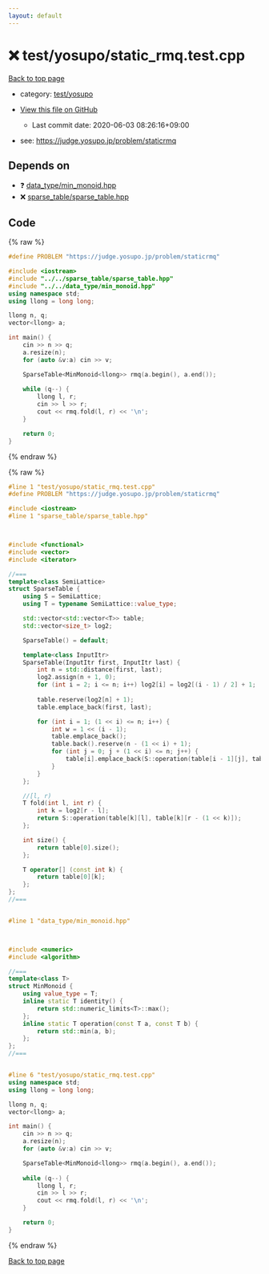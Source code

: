```yaml
---
layout: default
---
```


<!-- mathjax config similar to math.stackexchange -->
<script type="text/javascript" async
  src="https://cdnjs.cloudflare.com/ajax/libs/mathjax/2.7.5/MathJax.js?config=TeX-MML-AM_CHTML">
</script>
<script type="text/x-mathjax-config">
  MathJax.Hub.Config({
    TeX: { equationNumbers: { autoNumber: "AMS" }},
    tex2jax: {
      inlineMath: [ ['$','$'] ],
      processEscapes: true
    },
    "HTML-CSS": { matchFontHeight: false },
    displayAlign: "left",
    displayIndent: "2em"
  });
</script>

<script type="text/javascript" src="https://cdnjs.cloudflare.com/ajax/libs/jquery/3.4.1/jquery.min.js"></script>
<script src="https://cdn.jsdelivr.net/npm/jquery-balloon-js@1.1.2/jquery.balloon.min.js" integrity="sha256-ZEYs9VrgAeNuPvs15E39OsyOJaIkXEEt10fzxJ20+2I=" crossorigin="anonymous"></script>
<script type="text/javascript" src="../../../assets/js/copy-button.js"></script>
<link rel="stylesheet" href="../../../assets/css/copy-button.css" />


# :x: test/yosupo/static_rmq.test.cpp

<a href="../../../index.html">Back to top page</a>

* category: <a href="../../../index.html#0b58406058f6619a0f31a172defc0230">test/yosupo</a>
* <a href="{{ site.github.repository_url }}/blob/master/test/yosupo/static_rmq.test.cpp">View this file on GitHub</a>
    - Last commit date: 2020-06-03 08:26:16+09:00


* see: <a href="https://judge.yosupo.jp/problem/staticrmq">https://judge.yosupo.jp/problem/staticrmq</a>


## Depends on

* :question: <a href="../../../library/data_type/min_monoid.hpp.html">data_type/min_monoid.hpp</a>
* :x: <a href="../../../library/sparse_table/sparse_table.hpp.html">sparse_table/sparse_table.hpp</a>


## Code

<a id="unbundled"></a>
{% raw %}
```cpp
#define PROBLEM "https://judge.yosupo.jp/problem/staticrmq"

#include <iostream>
#include "../../sparse_table/sparse_table.hpp"
#include "../../data_type/min_monoid.hpp"
using namespace std;
using llong = long long;

llong n, q;
vector<llong> a;

int main() {
    cin >> n >> q;
    a.resize(n);
    for (auto &v:a) cin >> v;

    SparseTable<MinMonoid<llong>> rmq(a.begin(), a.end());
    
    while (q--) {
        llong l, r;
        cin >> l >> r;
        cout << rmq.fold(l, r) << '\n';
    }

    return 0;
}
```
{% endraw %}

<a id="bundled"></a>
{% raw %}
```cpp
#line 1 "test/yosupo/static_rmq.test.cpp"
#define PROBLEM "https://judge.yosupo.jp/problem/staticrmq"

#include <iostream>
#line 1 "sparse_table/sparse_table.hpp"



#include <functional>
#include <vector>
#include <iterator>

//===
template<class SemiLattice>
struct SparseTable {
    using S = SemiLattice;
    using T = typename SemiLattice::value_type;

    std::vector<std::vector<T>> table;
    std::vector<size_t> log2;

    SparseTable() = default;

    template<class InputItr>
    SparseTable(InputItr first, InputItr last) {
        int n = std::distance(first, last);
        log2.assign(n + 1, 0);
        for (int i = 2; i <= n; i++) log2[i] = log2[(i - 1) / 2] + 1;
        
        table.reserve(log2[n] + 1);
        table.emplace_back(first, last);

        for (int i = 1; (1 << i) <= n; i++) {
            int w = 1 << (i - 1);
            table.emplace_back();
            table.back().reserve(n - (1 << i) + 1);
            for (int j = 0; j + (1 << i) <= n; j++) {
                table[i].emplace_back(S::operation(table[i - 1][j], table[i - 1][j + w]));
            }
        }
    };

    //[l, r)
    T fold(int l, int r) {
        int k = log2[r - l];
        return S::operation(table[k][l], table[k][r - (1 << k)]);
    };

    int size() {
        return table[0].size();
    };

    T operator[] (const int k) {
        return table[0][k];
    };
};
//===


#line 1 "data_type/min_monoid.hpp"



#include <numeric>
#include <algorithm>

//===
template<class T>
struct MinMonoid {
    using value_type = T;
    inline static T identity() {
        return std::numeric_limits<T>::max();
    };
    inline static T operation(const T a, const T b) {
        return std::min(a, b);
    };
};
//===


#line 6 "test/yosupo/static_rmq.test.cpp"
using namespace std;
using llong = long long;

llong n, q;
vector<llong> a;

int main() {
    cin >> n >> q;
    a.resize(n);
    for (auto &v:a) cin >> v;

    SparseTable<MinMonoid<llong>> rmq(a.begin(), a.end());
    
    while (q--) {
        llong l, r;
        cin >> l >> r;
        cout << rmq.fold(l, r) << '\n';
    }

    return 0;
}

```
{% endraw %}

<a href="../../../index.html">Back to top page</a>

